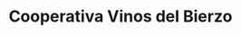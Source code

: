---
title: "Cooperativa Vinos del Bierzo"
url: /cacabelos/cooperativa-vinos-del-bierzo/
shop: alcohol
---